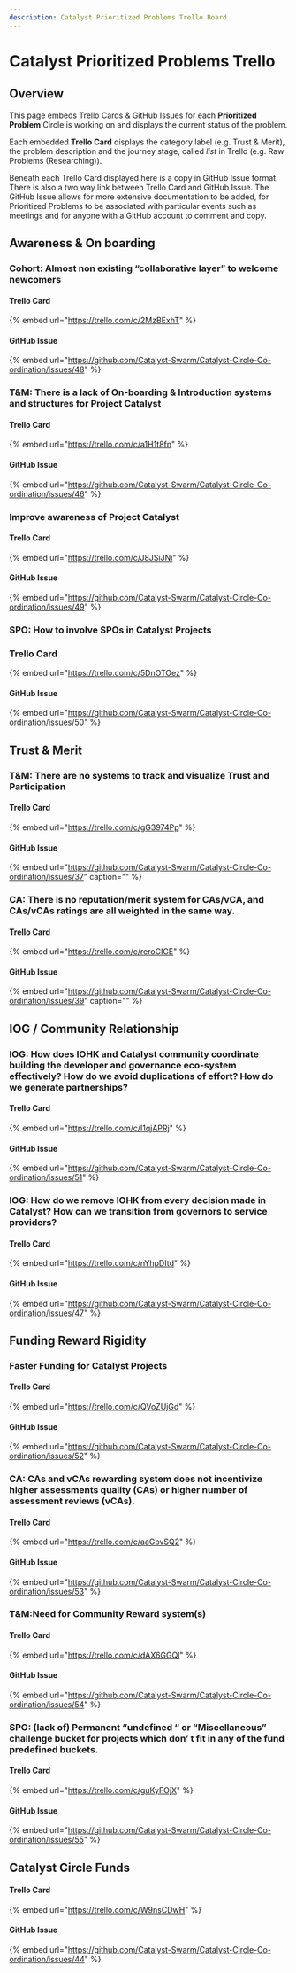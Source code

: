 ```yaml
---
description: Catalyst Prioritized Problems Trello Board
---
```


# Catalyst Prioritized Problems Trello

## Overview

This page embeds Trello Cards & GitHub Issues for each **Prioritized Problem** Circle is working on and displays the current status of the problem.

Each embedded **Trello Card** displays the category label \(e.g. Trust & Merit\), the problem description and the journey stage, called _list_ in Trello \(e.g. Raw Problems \(Researching\)\).

Beneath each Trello Card displayed here is a copy in GitHub Issue format. There is also a two way link between Trello Card and GitHub Issue. The GitHub Issue allows for more extensive documentation to be added, for Prioritized Problems to be associated with particular events such as meetings and for anyone with a GitHub account to comment and copy.

## Awareness & On boarding

### Cohort: Almost non existing “collaborative layer” to welcome newcomers

#### Trello Card

{% embed url="https://trello.com/c/2MzBExhT" %}

#### GitHub Issue

{% embed url="https://github.com/Catalyst-Swarm/Catalyst-Circle-Co-ordination/issues/48" %}

### T&M: There is a lack of On-boarding & Introduction systems and structures for Project Catalyst

#### Trello Card

{% embed url="https://trello.com/c/a1H1t8fn" %}

#### GitHub Issue

{% embed url="https://github.com/Catalyst-Swarm/Catalyst-Circle-Co-ordination/issues/46" %}

### Improve awareness of Project Catalyst

#### Trello Card

{% embed url="https://trello.com/c/J8JSiJNi" %}

#### GitHub Issue

{% embed url="https://github.com/Catalyst-Swarm/Catalyst-Circle-Co-ordination/issues/49" %}

### SPO: How to involve SPOs in Catalyst Projects

### Trello Card

{% embed url="https://trello.com/c/5DnOTOez" %}

#### GitHub Issue

{% embed url="https://github.com/Catalyst-Swarm/Catalyst-Circle-Co-ordination/issues/50" %}

## Trust & Merit

### T&M: There are no systems to track and visualize Trust and Participation

#### Trello Card

{% embed url="https://trello.com/c/gG3974Pp" %}

#### GitHub Issue

{% embed url="https://github.com/Catalyst-Swarm/Catalyst-Circle-Co-ordination/issues/37" caption="" %}

### CA: There is no reputation/merit system for CAs/vCA, and CAs/vCAs ratings are all weighted in the same way.

#### Trello Card

{% embed url="https://trello.com/c/reroCIGE" %}

#### GitHub Issue

{% embed url="https://github.com/Catalyst-Swarm/Catalyst-Circle-Co-ordination/issues/39" caption="" %}

## IOG / Community Relationship

### IOG: How does IOHK and Catalyst community coordinate building the developer and governance eco-system effectively? How do we avoid duplications of effort? How do we generate partnerships?

#### Trello Card

{% embed url="https://trello.com/c/I1qjAPRj" %}

#### GitHub Issue

{% embed url="https://github.com/Catalyst-Swarm/Catalyst-Circle-Co-ordination/issues/51" %}

### IOG: How do we remove IOHK from every decision made in Catalyst? How can we transition from governors to service providers?

#### Trello Card

{% embed url="https://trello.com/c/nYhpDItd" %}

#### GitHub Issue

{% embed url="https://github.com/Catalyst-Swarm/Catalyst-Circle-Co-ordination/issues/47" %}





## Funding Reward Rigidity

### Faster Funding for Catalyst Projects

#### Trello Card

{% embed url="https://trello.com/c/QVoZUjGd" %}

#### GitHub Issue

{% embed url="https://github.com/Catalyst-Swarm/Catalyst-Circle-Co-ordination/issues/52" %}

### CA: CAs and vCAs rewarding system does not incentivize higher assessments quality \(CAs\) or higher number of assessment reviews \(vCAs\).

#### Trello Card

{% embed url="https://trello.com/c/aaGbvSQ2" %}

#### GitHub Issue

{% embed url="https://github.com/Catalyst-Swarm/Catalyst-Circle-Co-ordination/issues/53" %}

### T&M:Need for Community Reward system\(s\)

#### Trello Card

{% embed url="https://trello.com/c/dAX6GGQl" %}

#### GitHub Issue

{% embed url="https://github.com/Catalyst-Swarm/Catalyst-Circle-Co-ordination/issues/54" %}

### SPO: \(lack of\) Permanent “undefined “ or “Miscellaneous” challenge bucket for projects which don’ t fit in any of the fund predefined buckets.

#### Trello Card

{% embed url="https://trello.com/c/guKyFOjX" %}

#### GitHub Issue

{% embed url="https://github.com/Catalyst-Swarm/Catalyst-Circle-Co-ordination/issues/55" %}



## Catalyst Circle Funds

#### Trello Card

{% embed url="https://trello.com/c/W9nsCDwH" %}

#### GitHub Issue

{% embed url="https://github.com/Catalyst-Swarm/Catalyst-Circle-Co-ordination/issues/44" %}





